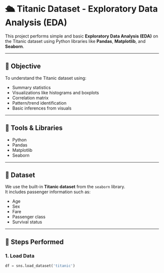 # 🛳️ Titanic Dataset - Exploratory Data Analysis (EDA)

This project performs simple and basic **Exploratory Data Analysis (EDA)** on the Titanic dataset using Python libraries like **Pandas**, **Matplotlib**, and **Seaborn**.

---

## 📌 Objective

To understand the Titanic dataset using:
- Summary statistics
- Visualizations like histograms and boxplots
- Correlation matrix
- Pattern/trend identification
- Basic inferences from visuals

---

## 🧰 Tools & Libraries

- Python
- Pandas
- Matplotlib
- Seaborn

---

## 📂 Dataset

We use the built-in **Titanic dataset** from the `seaborn` library.  
It includes passenger information such as:
- Age
- Sex
- Fare
- Passenger class
- Survival status

---

## 🧪 Steps Performed

### 1. Load Data
```python
df = sns.load_dataset('titanic')